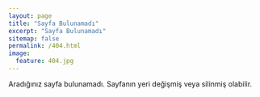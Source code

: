 ```yaml
---
layout: page
title: "Sayfa Bulunamadı"
excerpt: "Sayfa Bulunamadı"
sitemap: false
permalink: /404.html
image:
  feature: 404.jpg
---
```


Aradığınız sayfa bulunamadı. Sayfanın yeri değişmiş veya silinmiş olabilir.

